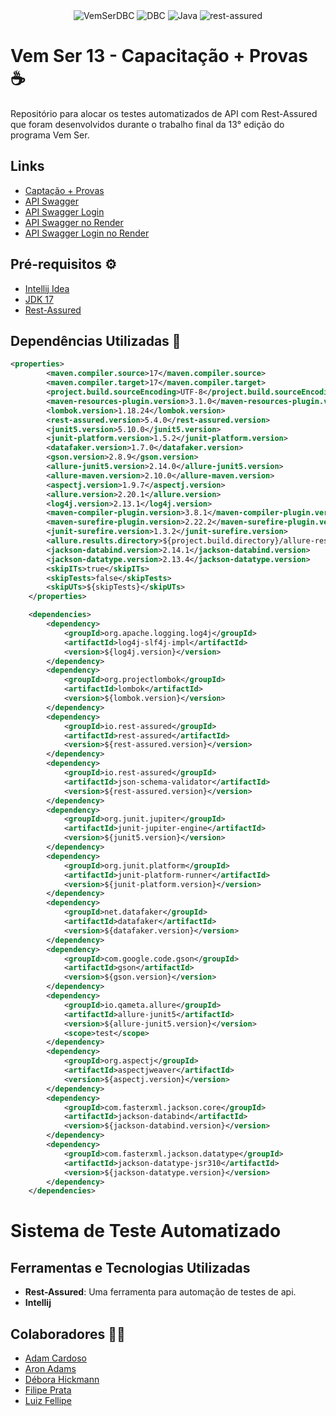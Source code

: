 <div align="center">
  <img alt="VemSerDBC" src="https://img.shields.io/badge/Vem Ser 13-00599C?style=for-the-badge&logo=java&logoColor=white">
  <img alt="DBC" src="https://img.shields.io/badge/DBC-00599C?style=for-the-badge&logo=java&logoColor=white">
  <img alt="Java" src="https://img.shields.io/badge/Java-Ff0000?style=for-the-badge&logo=coffeescript&logoColor=white">
  <img alt="rest-assured" src="https://img.shields.io/badge/rest--assured-512DA8?style=for-the-badge&logo=selenium&logoColor=white">
</div>


# Vem Ser 13 - Capacitação + Provas ☕

Repositório para alocar os testes automatizados de API com Rest-Assured que foram desenvolvidos durante o trabalho final da 13° edição do programa Vem Ser.

## Links
- [Captação + Provas](http://vemser-dbc.dbccompany.com.br:39000/vemser/vemser-front)
- [API Swagger](http://vemser-dbc.dbccompany.com.br:39000/vemser/captacao-back-release/swagger-ui/index.html)
- [API Swagger Login](http://vemser-dbc.dbccompany.com.br:39000/vemser/usuario-back/swagger-ui/index.html)
- [API Swagger no Render](https://captacao-back-release.onrender.com/swagger-ui/index.html#/Questão/criarQuestaoPratica)
- [API Swagger Login no Render](https://usuario-back.onrender.com/swagger-ui/index.html#/)

## Pré-requisitos ⚙️

- [Intellij Idea](https://www.jetbrains.com/idea/)
- [JDK 17](https://www.oracle.com/java/technologies/downloads/)
- [Rest-Assured](https://rest-assured.io)




## Dependências Utilizadas 👀

```pom.xml
<properties>
        <maven.compiler.source>17</maven.compiler.source>
        <maven.compiler.target>17</maven.compiler.target>
        <project.build.sourceEncoding>UTF-8</project.build.sourceEncoding>
        <maven-resources-plugin.version>3.1.0</maven-resources-plugin.version>
        <lombok.version>1.18.24</lombok.version>
        <rest-assured.version>5.4.0</rest-assured.version>
        <junit5.version>5.10.0</junit5.version>
        <junit-platform.version>1.5.2</junit-platform.version>
        <datafaker.version>1.7.0</datafaker.version>
        <gson.version>2.8.9</gson.version>
        <allure-junit5.version>2.14.0</allure-junit5.version>
        <allure-maven.version>2.10.0</allure-maven.version>
        <aspectj.version>1.9.7</aspectj.version>
        <allure.version>2.20.1</allure.version>
        <log4j.version>2.13.1</log4j.version>
        <maven-compiler-plugin.version>3.8.1</maven-compiler-plugin.version>
        <maven-surefire-plugin.version>2.22.2</maven-surefire-plugin.version>
        <junit-surefire.version>1.3.2</junit-surefire.version>
        <allure.results.directory>${project.build.directory}/allure-results</allure.results.directory>
        <jackson-databind.version>2.14.1</jackson-databind.version>
        <jackson-datatype.version>2.13.4</jackson-datatype.version>
        <skipITs>true</skipITs>
        <skipTests>false</skipTests>
        <skipUTs>${skipTests}</skipUTs>
    </properties>

    <dependencies>
        <dependency>
            <groupId>org.apache.logging.log4j</groupId>
            <artifactId>log4j-slf4j-impl</artifactId>
            <version>${log4j.version}</version>
        </dependency>
        <dependency>
            <groupId>org.projectlombok</groupId>
            <artifactId>lombok</artifactId>
            <version>${lombok.version}</version>
        </dependency>
        <dependency>
            <groupId>io.rest-assured</groupId>
            <artifactId>rest-assured</artifactId>
            <version>${rest-assured.version}</version>
        </dependency>
        <dependency>
            <groupId>io.rest-assured</groupId>
            <artifactId>json-schema-validator</artifactId>
            <version>${rest-assured.version}</version>
        </dependency>
        <dependency>
            <groupId>org.junit.jupiter</groupId>
            <artifactId>junit-jupiter-engine</artifactId>
            <version>${junit5.version}</version>
        </dependency>
        <dependency>
            <groupId>org.junit.platform</groupId>
            <artifactId>junit-platform-runner</artifactId>
            <version>${junit-platform.version}</version>
        </dependency>
        <dependency>
            <groupId>net.datafaker</groupId>
            <artifactId>datafaker</artifactId>
            <version>${datafaker.version}</version>
        </dependency>
        <dependency>
            <groupId>com.google.code.gson</groupId>
            <artifactId>gson</artifactId>
            <version>${gson.version}</version>
        </dependency>
        <dependency>
            <groupId>io.qameta.allure</groupId>
            <artifactId>allure-junit5</artifactId>
            <version>${allure-junit5.version}</version>
            <scope>test</scope>
        </dependency>
        <dependency>
            <groupId>org.aspectj</groupId>
            <artifactId>aspectjweaver</artifactId>
            <version>${aspectj.version}</version>
        </dependency>
        <dependency>
            <groupId>com.fasterxml.jackson.core</groupId>
            <artifactId>jackson-databind</artifactId>
            <version>${jackson-databind.version}</version>
        </dependency>
        <dependency>
            <groupId>com.fasterxml.jackson.datatype</groupId>
            <artifactId>jackson-datatype-jsr310</artifactId>
            <version>${jackson-datatype.version}</version>
        </dependency>
    </dependencies>
```

# Sistema de Teste Automatizado

## Ferramentas e Tecnologias Utilizadas

- **Rest-Assured**: Uma ferramenta para automação de testes de api.
- **Intellij**


## Colaboradores 🧑‍💻

- [Adam Cardoso](https://github.com/adamcardoso)
- [Aron Adams](https://github.com/AronAdamsRapetto)
- [Débora Hickmann](https://github.com/Deboraaahickmann)
- [Filipe Prata](https://github.com/FilipePrata)
- [Luiz Fellipe](https://github.com/luizfdarb)
